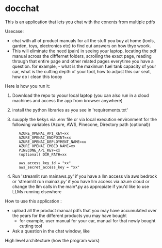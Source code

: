 # docchat

This is an application that lets you chat with the conents from multiple pdfs

Usecase:
- chat with all of product manuals for all the stuff you buy at home (tools, garden,  toys, electronics etc) to find out answers on how thye woork.
- This will eliminate the need (pain) in seeing your laptop, locating the pdf manual across the difffernet folders, scrolling the exact page, reading through that entire page and other related pages everytime you have a question. for example, 
       - what is the maximum fuel tank capacity of your car, what is the cutting depth of your tool, how to adjust this car seat, how do i clean this toooy 

Here is how you run it:
1. Download the repo to yoour local laptop (you can also run in a cloud machines and access the app from browser anywhere)
2. install the python libraries as you see in 'requirements.txt'
3. suupply the kekys via .env file or via local execution environment for the following variables (Azure, AWS, Pinecone, Directory path (optional))

          AZURE_OPENAI_API_KEY=xx
          AZURE_OPENAI_ENDPOINT=xx
          AZURE_OPENAI_DEPLOYMENT_NAME=xx
          AZURE_OPENAI_EMBED_NAME=xx
          PINECONE_API_KEY=xx
          (optional) DIR_PATH=xx 
    
          aws_access_key_id = "xx"
          aws_secret_access_key = "xx"
   
5. Run 'streamlit run mainaws.py' if you have a llm access via aws bedrock or 'streamlit run mainaz.py' if you have llm access via azure cloud or change the llm calls in the main*.py as appropiate if you'd like to use LLMs running elsewhere

How to use this application :
- upload all the product manual pdfs that you may have accumulated over the years for the different products you may have bought
     - for example, user manual for your car, manual for that newly bought cutting tool
- Ask a question in the chat window, like 


High level architecture (how the program wors) 
<coming soon>
